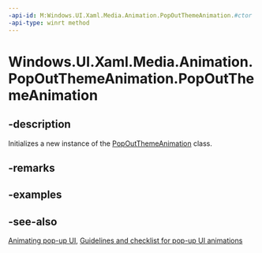 ```yaml
---
-api-id: M:Windows.UI.Xaml.Media.Animation.PopOutThemeAnimation.#ctor
-api-type: winrt method
---
```


<!-- Method syntax
public PopOutThemeAnimation()
-->

# Windows.UI.Xaml.Media.Animation.PopOutThemeAnimation.PopOutThemeAnimation

## -description
Initializes a new instance of the [PopOutThemeAnimation](popoutthemeanimation.md) class.


## -remarks

## -examples

## -see-also
[Animating pop-up UI](/previous-versions/windows/apps/jj649433(v=win.10)), [Guidelines and checklist for pop-up UI animations](/windows/uwp/style/motion-popup-animations)
